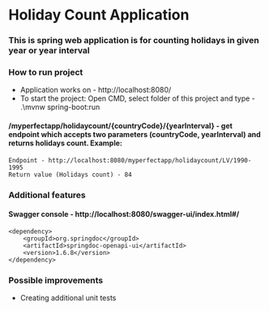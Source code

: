 # Holiday Count Application

### This is spring web application is for counting holidays in given year or year interval

### How to run project

* Application works on - http://localhost:8080/
* To start the project: Open CMD, select folder of this project and type -  .\mvnw spring-boot:run

#### /myperfectapp/holidaycount/{countryCode}/{yearInterval} - get endpoint which accepts two parameters (countryCode, yearInterval) and returns holidays count. Example:
```
Endpoint - http://localhost:8080/myperfectapp/holidaycount/LV/1990-1995
Return value (Holidays count) - 84
```
### Additional features

#### Swagger console - http://localhost:8080/swagger-ui/index.html#/
```
<dependency>
    <groupId>org.springdoc</groupId>
    <artifactId>springdoc-openapi-ui</artifactId>
    <version>1.6.8</version>
</dependency>
```

### Possible improvements

* Creating additional unit tests

